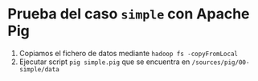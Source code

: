 # Prueba del caso ```simple``` con Apache Pig

1.  Copiamos el fichero de datos mediante ```hadoop fs -copyFromLocal ```
2.  Ejecutar script ```pig simple.pig``` que se encuentra en ```/sources/pig/00-simple/data```







